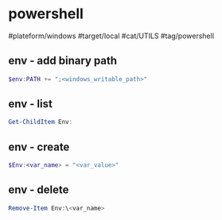 # powershell

#plateform/windows #target/local #cat/UTILS #tag/powershell 


## env - add binary path
```powershell
$env:PATH += ";<windows_writable_path>"
```

## env - list 
```powershell
Get-ChildItem Env:
```

## env - create 
```powershell
$Env:<var_name> = "<var_value>"
```

## env - delete
```powershell
Remove-Item Env:\<var_name>
```
